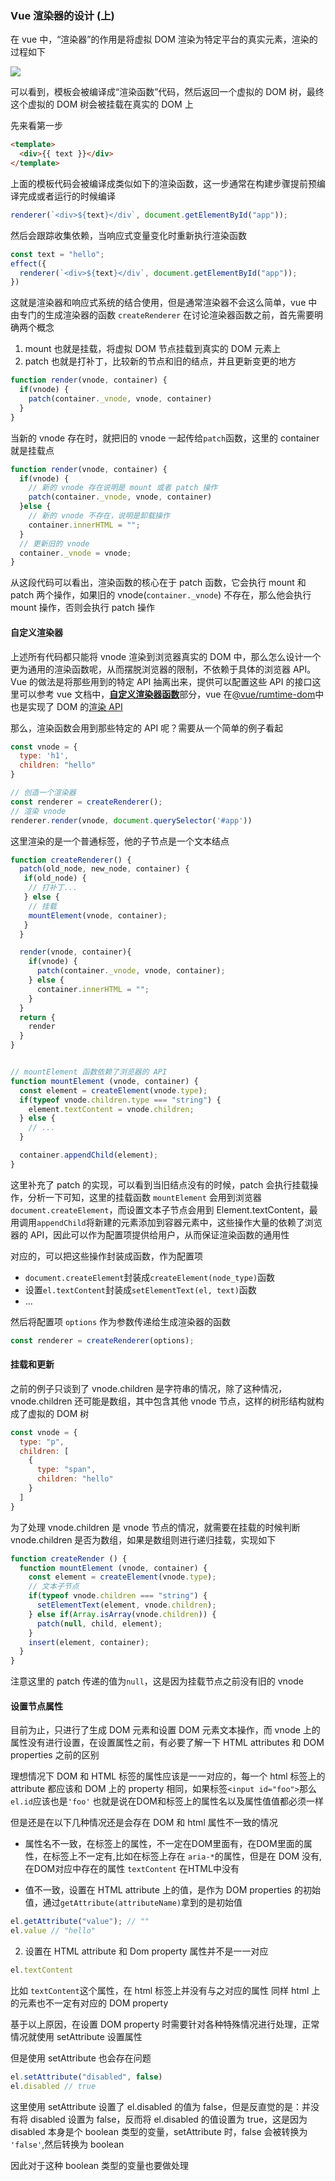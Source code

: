 ### Vue 渲染器的设计 (上)

在 vue 中，“渲染器”的作用是将虚拟 DOM 渲染为特定平台的真实元素，渲染的过程如下

![](./img/render-pipeline.03805016.png)

可以看到，模板会被编译成“渲染函数”代码，然后返回一个虚拟的 DOM 树，最终这个虚拟的 DOM 树会被挂载在真实的 DOM 上

先来看第一步
```html
<template>
  <div>{{ text }}</div>
</template>
```

上面的模板代码会被编译成类似如下的渲染函数，这一步通常在构建步骤提前预编译完成或者运行的时候编译
```js
renderer(`<div>${text}</div`, document.getElementById("app"));
```

然后会跟踪收集依赖，当响应式变量变化时重新执行渲染函数

```js
const text = "hello";
effect({
  renderer(`<div>${text}</div`, document.getElementById("app"));
})
```

这就是渲染器和响应式系统的结合使用，但是通常渲染器不会这么简单，vue 中由专门的生成渲染器的函数 `createRenderer`
在讨论渲染器函数之前，首先需要明确两个概念
1. mount 也就是挂载，将虚拟 DOM 节点挂载到真实的 DOM 元素上
2. patch 也就是打补丁，比较新的节点和旧的结点，并且更新变更的地方



```js
function render(vnode, container) {
  if(vnode) {
    patch(container._vnode, vnode, container)
  }
}
```

当新的 vnode 存在时，就把旧的 vnode 一起传给`patch`函数，这里的 container 就是挂载点

```js
function render(vnode, container) {
  if(vnode) {
    // 新的 vnode 存在说明是 mount 或者 patch 操作
    patch(container._vnode, vnode, container)
  }else {
    // 新的 vnode 不存在，说明是卸载操作
    container.innerHTML = "";
  }
  // 更新旧的 vnode
  container._vnode = vnode;
}
```

从这段代码可以看出，渲染函数的核心在于 patch 函数，它会执行 mount 和 patch 两个操作，如果旧的 vnode(`container._vnode`) 不存在，那么他会执行 mount 操作，否则会执行 patch 操作


#### 自定义渲染器

上述所有代码都只能将 vnode 渲染到浏览器真实的 DOM 中，那么怎么设计一个更为通用的渲染函数呢，从而摆脱浏览器的限制，不依赖于具体的浏览器 API。Vue 的做法是将那些用到的特定 API 抽离出来，提供可以配置这些 API 的接口这里可以参考 vue 文档中，[**自定义渲染器函数**](https://vuejs.org/api/custom-renderer.html)部分，vue 在[@vue/rumtime-dom](https://github.com/vuejs/core/tree/8772a01a9280b1591e781e20741d32e2f9a836c8/packages/runtime-dom)中也是实现了 DOM 的[渲染 API](https://github.com/vuejs/core/blob/8772a01a9280b1591e781e20741d32e2f9a836c8/packages/runtime-dom/src/nodeOps.ts)

那么，渲染函数会用到那些特定的 API 呢？需要从一个简单的例子看起

```js
const vnode = {
  type: 'h1',
  children: "hello"
}

// 创造一个渲染器
const renderer = createRenderer();
// 渲染 vnode
renderer.render(vnode, document.querySelector('#app'))
```
这里渲染的是一个普通标签，他的子节点是一个文本结点
```js
function createRenderer() {
  patch(old_node, new_node, container) {
   if(old_node) {
    // 打补丁...
   } else {
    // 挂载
    mountElement(vnode, container);
   }
  }

  render(vnode, container){
    if(vnode) {
      patch(container._vnode, vnode, container);
    } else {
      container.innerHTML = "";
    }
  }
  return {
    render
  }
}
```

```js

// mountElement 函数依赖了浏览器的 API
function mountElement (vnode, container) {
  const element = createElement(vnode.type);
  if(typeof vnode.children.type === "string") {
    element.textContent = vnode.children;
  } else {
    // ...
  }

  container.appendChild(element);
}
```

这里补充了 patch 的实现，可以看到当旧结点没有的时候，patch 会执行挂载操作，分析一下可知，这里的挂载函数 `mountElement` 会用到浏览器`document.createElement`，而设置文本子节点会用到 Element.textContent，最用调用`appendChild`将新建的元素添加到容器元素中，这些操作大量的依赖了浏览器的 API，因此可以作为配置项提供给用户，从而保证渲染函数的通用性

对应的，可以把这些操作封装成函数，作为配置项

* `document.createElement`封装成`createElement(node_type)`函数
* 设置`el.textContent`封装成`setElementText(el, text)`函数
* ...


然后将配置项 `options` 作为参数传递给生成渲染器的函数

```js
const renderer = createRenderer(options);
```

#### 挂载和更新

之前的例子只谈到了 vnode.children 是字符串的情况，除了这种情况，vnode.children 还可能是数组，其中包含其他 vnode 节点，这样的树形结构就构成了虚拟的 DOM 树
```js
const vnode = {
  type: "p",
  children: [
    {
      type: "span",
      children: "hello"
    }
  ]
}
```

为了处理 vnode.children 是 vnode 节点的情况，就需要在挂载的时候判断 vnode.children 是否为数组，如果是数组则进行递归挂载，实现如下

```js
function createRender () {
  function mountElement (vnode, container) {
    const element = createElement(vnode.type);
    // 文本子节点
    if(typeof vnode.children === "string") {
      setElementText(element, vnode.children);
    } else if(Array.isArray(vnode.children)) {
      patch(null, child, element);
    }
    insert(element, container);
  }
}
```
注意这里的 patch 传递的值为`null`，这是因为挂载节点之前没有旧的 vnode


#### 设置节点属性

目前为止，只进行了生成 DOM 元素和设置 DOM 元素文本操作，而 vnode 上的属性没有进行设置，在设置属性之前，有必要了解一下 HTML attributes 和 DOM properties 之前的区别

理想情况下 DOM 和 HTML 标签的属性应该是一一对应的，每一个 html 标签上的 attribute 都应该和 DOM 上的 property 相同，如果标签`<input id="foo">`那么`el.id`应该也是`'foo'` 也就是说在DOM和标签上的属性名以及属性值值都必须一样

但是还是在以下几种情况还是会存在 DOM 和 html 属性不一致的情况

* 属性名不一致，在标签上的属性，不一定在DOM里面有，在DOM里面的属性，在标签上不一定有,比如在标签上存在 `aria-*`的属性，但是在 DOM 没有,在DOM对应中存在的属性 `textContent` 在HTML中没有

* 值不一致，设置在 HTML attribute 上的值，是作为 DOM properties 的初始值，通过`getAttribute(attributeName)`拿到的是初始值


```js
el.getAttribute("value"); // ""
el.value // "hello"
```

2. 设置在 HTML attribute 和 Dom property 属性并不是一一对应

```js
el.textContent
```
比如 `textContent`这个属性，在 html 标签上并没有与之对应的属性
同样 html 上的元素也不一定有对应的 DOM property

基于以上原因，在设置 DOM property 时需要针对各种特殊情况进行处理，正常情况就使用 setAttribute 设置属性

但是使用 setAttribute 也会存在问题
```js
el.setAttribute("disabled", false)
el.disabled // true
```
这里使用 setAttribute 设置了 el.disabled 的值为 false，但是反直觉的是：并没有将 disabled 设置为 false，反而将 el.disabled 的值设置为 true，这是因为 disabled 本身是个 boolean 类型的变量，setAttribute 时，false 会被转换为 `'false'`,然后转换为 boolean

因此对于这种 boolean 类型的变量也要做处理
